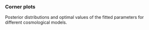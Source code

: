 ### Corner plots
Posterior distributions and optimal values of the fitted parameters for different cosmological models.
